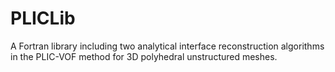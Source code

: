 # PLICLib
A Fortran library including two analytical interface reconstruction algorithms in the PLIC-VOF method for 3D polyhedral unstructured meshes.
